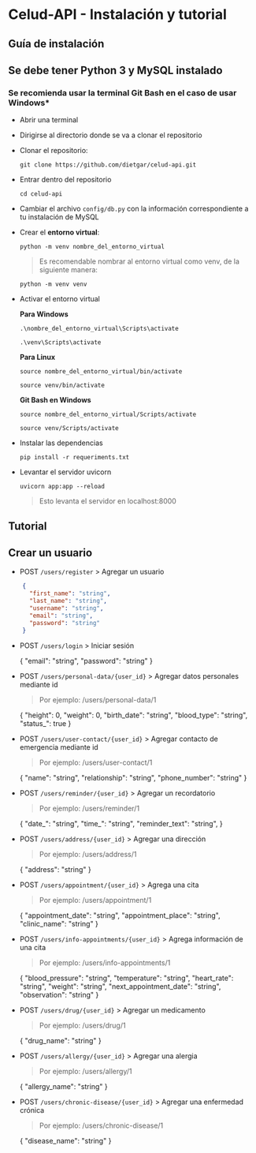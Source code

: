 # Celud-API - Instalación y tutorial

## Guía de instalación

## Se debe tener Python 3 y MySQL instalado

### Se recomienda usar la terminal Git Bash en el caso de usar Windows*

- Abrir una terminal

- Dirigirse al directorio donde se va a clonar el repositorio

- Clonar el repositorio:

  `git clone https://github.com/dietgar/celud-api.git`

- Entrar dentro del repositorio

  `cd celud-api`

- Cambiar el archivo `config/db.py` con la información correspondiente a tu instalación de MySQL

- Crear el **entorno virtual**:

  `python -m venv nombre_del_entorno_virtual`

  > Es recomendable nombrar al entorno virtual como venv, de la siguiente manera:

  `python -m venv venv`

- Activar el entorno virtual

  **Para Windows**

  `.\nombre_del_entorno_virtual\Scripts\activate`

  `.\venv\Scripts\activate`

  **Para Linux**

  `source nombre_del_entorno_virtual/bin/activate`

  `source venv/bin/activate`

  **Git Bash en Windows**
  
  `source nombre_del_entorno_virtual/Scripts/activate`

  `source venv/Scripts/activate`

- Instalar las dependencias

  `pip install -r requeriments.txt`

- Levantar el servidor uvicorn

  `uvicorn app:app --reload`

  > Esto levanta el servidor en localhost:8000

## Tutorial

## Crear un usuario

- POST `/users/register` > Agregar un usuario
```json
    {
      "first_name": "string",
      "last_name": "string",
      "username": "string",
      "email": "string",
      "password": "string"
    }
```
- POST `/users/login` > Iniciar sesión

    {
      "email": "string",
      "password": "string"
    }

- POST `/users/personal-data/{user_id}` > Agregar datos personales mediante id

    > Por ejemplo: /users/personal-data/1

    {
      "height": 0,
      "weight": 0,
      "birth_date": "string",
      "blood_type": "string",
      "status_": true
    }

- POST `/users/user-contact/{user_id}` > Agregar contacto de emergencia mediante id

    > Por ejemplo: /users/user-contact/1

    {
      "name": "string",
      "relationship": "string",
      "phone_number": "string"
    }

- POST `/users/reminder/{user_id}` > Agregar un recordatorio

    > Por ejemplo: /users/reminder/1

    {
      "date_": "string",
      "time_": "string",
      "reminder_text": "string",
    }

- POST `/users/address/{user_id}` > Agregar una dirección

    > Por ejemplo: /users/address/1

    {
      "address": "string"
    }

- POST `/users/appointment/{user_id}` > Agrega una cita

    > Por ejemplo: /users/appointment/1

    {
      "appointment_date": "string",
      "appointment_place": "string",
      "clinic_name": "string"
    }

- POST `/users/info-appointments/{user_id}` > Agrega información de una cita

    > Por ejemplo: /users/info-appointments/1

    {
      "blood_pressure": "string",
      "temperature": "string",
      "heart_rate": "string",
      "weight": "string",
      "next_appointment_date": "string",
      "observation": "string"
    }

- POST `/users/drug/{user_id}` > Agregar un medicamento

    > Por ejemplo: /users/drug/1

    {
      "drug_name": "string"
    }

- POST `/users/allergy/{user_id}` >  Agregar una alergia

    > Por ejemplo: /users/allergy/1

    {
      "allergy_name": "string"
    }

- POST `/users/chronic-disease/{user_id}` > Agregar una enfermedad crónica

    > Por ejemplo: /users/chronic-disease/1

    {
      "disease_name": "string"
    }
